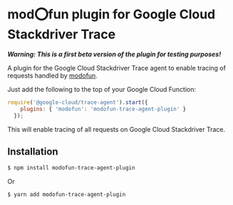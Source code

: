 # mod:o:fun plugin for Google Cloud Stackdriver Trace

**_Warning: This is a first beta version of the plugin for testing purposes!_**

A plugin for the Google Cloud Stackdriver Trace agent to enable tracing of requests handled by [modofun](https://github.com/fptavares/modofun).

Just add the following to the top of your Google Cloud Function:

```js
require('@google-cloud/trace-agent').start({
    plugins: { 'modofun': 'modofun-trace-agent-plugin' }
  });
```

This will enable tracing of all requests on Google Cloud Stackdriver Trace.

## Installation

```bash
$ npm install modofun-trace-agent-plugin
```

Or

```bash
$ yarn add modofun-trace-agent-plugin
```
